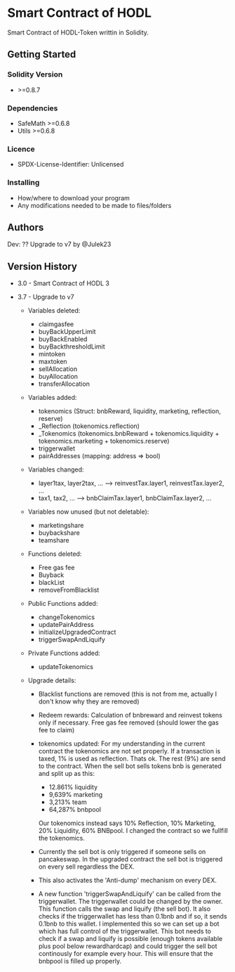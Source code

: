# Smart Contract of HODL

Smart Contract of HODL-Token writtin in Solidity.

## Getting Started

### Solidity Version

* \>=0.8.7

### Dependencies

* SafeMath    >=0.6.8
* Utils       >=0.6.8

### Licence

* SPDX-License-Identifier: Unlicensed

### Installing

* How/where to download your program
* Any modifications needed to be made to files/folders

## Authors

Dev: ??
Upgrade to v7 by @Julek23

## Version History

* 3.0 - Smart Contract of HODL 3
    
* 3.7 - Upgrade to v7
    * Variables deleted:
        * claimgasfee
        * buyBackUpperLimit
        * buyBackEnabled
        * buyBackthresholdLimit
        * mintoken
        * maxtoken
        * sellAllocation
        * buyAllocation
        * transferAllocation
        
    * Variables added:
        * tokenomics (Struct: bnbReward, liquidity, marketing, reflection, reserve)
        * _Reflection (tokenomics.reflection)
        * _Tokenomics (tokenomics.bnbReward + tokenomics.liquidity + tokenomics.marketing + tokenomics.reserve)
        * triggerwallet
        * pairAddresses (mapping: address => bool)

    * Variables changed:
        * layer1tax, layer2tax, ... --> reinvestTax.layer1, reinvestTax.layer2, ...
        * tax1, tax2, ... --> bnbClaimTax.layer1, bnbClaimTax.layer2, ...

    * Variables now unused (but not deletable):
        * marketingshare
        * buybackshare
        * teamshare

    * Functions deleted:
        * Free gas fee
        * Buyback
        * blackList
        * removeFromBlacklist  

    * Public Functions added: 
        * changeTokenomics
        * updatePairAddress
        * initializeUpgradedContract
        * triggerSwapAndLiquify
         
    * Private Functions added:
        * updateTokenomics 

    * Upgrade details:
      * Blacklist functions are removed (this is not from me, actually I don't know why they are removed)
      * Redeem rewards: Calculation of bnbreward and reinvest tokens only if necessary. Free gas fee removed (should lower the gas fee to claim)
      * tokenomics updated: For my understanding in the current contract the tokenomics are not set properly. If a transaction is taxed, 1% is used as reflection. 
        Thats ok. The rest (9%) are send to the contract. When the sell bot sells tokens bnb is generated and split up as this:
          * 12.861% liquidity
          * 9,639% marketing
          * 3,213% team
          * 64,287% bnbpool  
          
         Our tokenomics instead says 10% Reflection, 10% Marketing, 20% Liquidity, 60% BNBpool. I changed the contract so we fullfill the tokenomics.
      * Currently the sell bot is only triggered if someone sells on pancakeswap. In the upgraded contract the sell bot is triggered on every sell regardless the DEX.
      * This also activates the 'Anti-dump' mechanism on every DEX.
      * A new function 'triggerSwapAndLiquify' can be called from the triggerwallet. The triggerwallet could be changed by the owner. This function calls the swap and liquify (the sell bot).
        It also checks if the triggerwallet has less than 0.1bnb and if so, it sends 0.1bnb to this wallet.
        I implemented this so we can set up a bot which has full control of the triggerwallet. This bot needs to check if a swap and liquify is possible (enough tokens available plus pool below rewardhardcap) and could trigger the sell bot continously for example every hour.
        This will ensure that the bnbpool is filled up properly.
        
        
        

